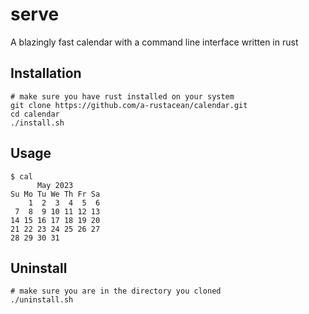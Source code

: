 # serve
A blazingly fast calendar with a command line interface written in rust

## Installation

```shell
# make sure you have rust installed on your system
git clone https://github.com/a-rustacean/calendar.git
cd calendar
./install.sh
```

## Usage

```shell
$ cal
      May 2023
Su Mo Tu We Th Fr Sa
    1  2  3  4  5  6
 7  8  9 10 11 12 13
14 15 16 17 18 19 20
21 22 23 24 25 26 27
28 29 30 31
```

## Uninstall

```shell
# make sure you are in the directory you cloned
./uninstall.sh
```
